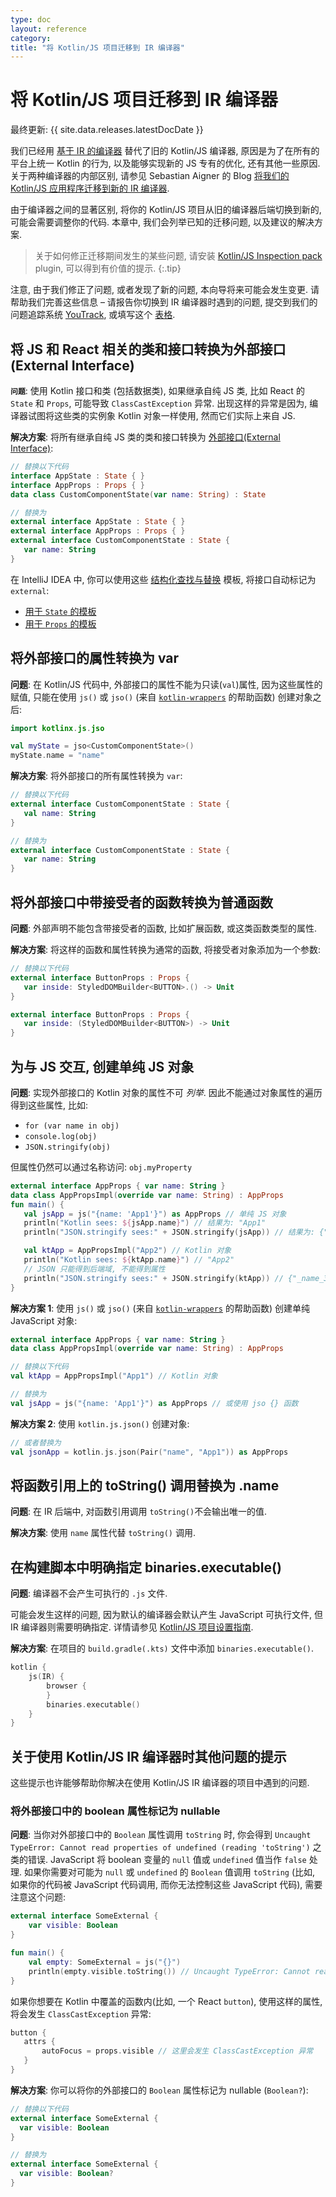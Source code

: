 ```yaml
---
type: doc
layout: reference
category:
title: "将 Kotlin/JS 项目迁移到 IR 编译器"
---
```


# 将 Kotlin/JS 项目迁移到 IR 编译器

最终更新: {{ site.data.releases.latestDocDate }}

我们已经用 [基于 IR 的编译器](js-ir-compiler.html) 替代了旧的 Kotlin/JS 编译器,
原因是为了在所有的平台上统一 Kotlin 的行为, 以及能够实现新的 JS 专有的优化, 还有其他一些原因.
关于两种编译器的内部区别, 请参见 Sebastian Aigner 的 Blog
[将我们的 Kotlin/JS 应用程序迁移到新的 IR 编译器](https://dev.to/kotlin/migrating-our-kotlin-js-app-to-the-new-ir-compiler-3o6i).

由于编译器之间的显著区别, 将你的 Kotlin/JS 项目从旧的编译器后端切换到新的,
可能会需要调整你的代码. 本章中, 我们会列举已知的迁移问题, 以及建议的解决方案.

> 关于如何修正迁移期间发生的某些问题, 请安装
> [Kotlin/JS Inspection pack](https://plugins.jetbrains.com/plugin/17183-kotlin-js-inspection-pack/) plugin, 
> 可以得到有价值的提示.
{:.tip}

注意, 由于我们修正了问题, 或者发现了新的问题, 本向导将来可能会发生变更. 请帮助我们完善这些信息 –
请报告你切换到 IR 编译器时遇到的问题, 提交到我们的问题追踪系统 [YouTrack](https://kotl.in/issue),
或填写这个 [表格](https://surveys.jetbrains.com/s3/ir-be-migration-issue).

## 将 JS 和 React 相关的类和接口转换为外部接口(External Interface)

**`问题`**: 使用 Kotlin 接口和类 (包括数据类), 如果继承自纯 JS 类, 比如 React 的 `State` 和 `Props`,
  可能导致 `ClassCastException` 异常. 出现这样的异常是因为, 编译器试图将这些类的实例象 Kotlin 对象一样使用,
  然而它们实际上来自 JS.

**解决方案**: 将所有继承自纯 JS 类的类和接口转换为 [外部接口(External Interface)](js-interop.html#external-interfaces):

```kotlin
// 替换以下代码
interface AppState : State { }
interface AppProps : Props { }
data class CustomComponentState(var name: String) : State
```

```kotlin
// 替换为
external interface AppState : State { }
external interface AppProps : Props { }
external interface CustomComponentState : State {
   var name: String
}
```

在 IntelliJ IDEA 中, 你可以使用这些 [结构化查找与替换](https://www.jetbrains.com/help/idea/structural-search-and-replace.html)
模板, 将接口自动标记为 `external`:
* [用于 `State` 的模板](https://gist.github.com/SebastianAigner/62119536f24597e630acfdbd14001b98)
* [用于 `Props` 的模板](https://gist.github.com/SebastianAigner/a47a77f5e519fc74185c077ba12624f9)

## 将外部接口的属性转换为 var

**问题**: 在 Kotlin/JS 代码中, 外部接口的属性不能为只读(`val`)属性, 因为这些属性的赋值,
只能在使用 `js()` 或 `jso()` (来自 [`kotlin-wrappers`](https://github.com/JetBrains/kotlin-wrappers) 的帮助函数)
创建对象之后:

```kotlin
import kotlinx.js.jso

val myState = jso<CustomComponentState>()
myState.name = "name"
```

**解决方案**: 将外部接口的所有属性转换为 `var`:

```kotlin
// 替换以下代码
external interface CustomComponentState : State {
   val name: String
}
```

```kotlin
// 替换为
external interface CustomComponentState : State {
   var name: String
}
```

## 将外部接口中带接受者的函数转换为普通函数

**问题**: 外部声明不能包含带接受者的函数, 比如扩展函数, 或这类函数类型的属性.

**解决方案**: 将这样的函数和属性转换为通常的函数, 将接受者对象添加为一个参数:

```kotlin
// 替换以下代码
external interface ButtonProps : Props {
   var inside: StyledDOMBuilder<BUTTON>.() -> Unit
}
```

```kotlin
external interface ButtonProps : Props {
   var inside: (StyledDOMBuilder<BUTTON>) -> Unit
}
```

## 为与 JS 交互, 创建单纯 JS 对象

**问题**: 实现外部接口的 Kotlin 对象的属性不可 _列举_.
因此不能通过对象属性的遍历得到这些属性, 比如:
* `for (var name in obj)`
* `console.log(obj)`
* `JSON.stringify(obj)`

但属性仍然可以通过名称访问: `obj.myProperty`

```kotlin
external interface AppProps { var name: String }
data class AppPropsImpl(override var name: String) : AppProps
fun main() {
   val jsApp = js("{name: 'App1'}") as AppProps // 单纯 JS 对象
   println("Kotlin sees: ${jsApp.name}") // 结果为: "App1"
   println("JSON.stringify sees:" + JSON.stringify(jsApp)) // 结果为: {"name":"App1"} - OK

   val ktApp = AppPropsImpl("App2") // Kotlin 对象
   println("Kotlin sees: ${ktApp.name}") // "App2"
   // JSON 只能得到后端域, 不能得到属性
   println("JSON.stringify sees:" + JSON.stringify(ktApp)) // {"_name_3":"App2"}
}
```

**解决方案 1**: 使用 `js()` 或 `jso()`
  (来自 [`kotlin-wrappers`](https://github.com/JetBrains/kotlin-wrappers) 的帮助函数)
  创建单纯 JavaScript 对象:

```kotlin
external interface AppProps { var name: String }
data class AppPropsImpl(override var name: String) : AppProps
```

```kotlin
// 替换以下代码
val ktApp = AppPropsImpl("App1") // Kotlin 对象
```

```kotlin
// 替换为
val jsApp = js("{name: 'App1'}") as AppProps // 或使用 jso {} 函数
```

**解决方案 2**: 使用 `kotlin.js.json()` 创建对象:

```kotlin
// 或者替换为
val jsonApp = kotlin.js.json(Pair("name", "App1")) as AppProps
```

## 将函数引用上的 toString() 调用替换为 .name

**问题**: 在 IR 后端中, 对函数引用调用 `toString()`不会输出唯一的值.

**解决方案**: 使用 `name` 属性代替 `toString()` 调用.

## 在构建脚本中明确指定 binaries.executable()

**问题**: 编译器不会产生可执行的 `.js` 文件. 

可能会发生这样的问题, 因为默认的编译器会默认产生 JavaScript 可执行文件, 但 IR 编译器则需要明确指定.
详情请参见 [Kotlin/JS 项目设置指南](js-project-setup.html#execution-environments).

**解决方案**: 在项目的 `build.gradle(.kts)` 文件中添加 `binaries.executable()`.

```kotlin
kotlin {
    js(IR) {
        browser {
        }
        binaries.executable()
    }
}
```

## 关于使用 Kotlin/JS IR 编译器时其他问题的提示 

这些提示也许能够帮助你解决在使用 Kotlin/JS IR 编译器的项目中遇到的问题.

### 将外部接口中的 boolean 属性标记为 nullable

**问题**: 当你对外部接口中的 `Boolean` 属性调用 `toString` 时,
你会得到 `Uncaught TypeError: Cannot read properties of undefined (reading 'toString')` 之类的错误.
JavaScript 将 boolean 变量的 `null` 值或 `undefined` 值当作 `false` 处理.
如果你需要对可能为 `null` 或 `undefined` 的 `Boolean` 值调用 `toString`
(比如, 如果你的代码被 JavaScript 代码调用, 而你无法控制这些 JavaScript 代码),
需要注意这个问题:

```kotlin
external interface SomeExternal {
    var visible: Boolean
}

fun main() {
    val empty: SomeExternal = js("{}")
    println(empty.visible.toString()) // Uncaught TypeError: Cannot read properties of undefined (reading 'toString')
}
```

如果你想要在 Kotlin 中覆盖的函数内(比如, 一个 React `button`), 使用这样的属性, 将会发生 `ClassCastException` 异常:

```kotlin
button {
   attrs {
       autoFocus = props.visible // 这里会发生 ClassCastException 异常
   }
}
```

**解决方案**: 你可以将你的外部接口的 `Boolean` 属性标记为 nullable (`Boolean?`):

```kotlin
// 替换以下代码
external interface SomeExternal {
  var visible: Boolean
}
```

```kotlin
// 替换为
external interface SomeExternal {
  var visible: Boolean?
}
```
